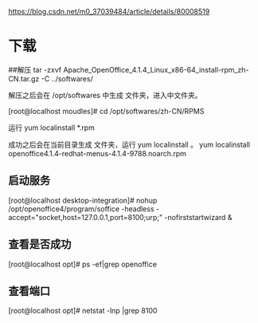 https://blog.csdn.net/m0_37039484/article/details/80008519
# 下载
##解压
tar -zxvf Apache_OpenOffice_4.1.4_Linux_x86-64_install-rpm_zh-CN.tar.gz  -C ../softwares/

解压之后会在 /opt/softwares 中生成  文件夹，进入中文件夹。

[root@localhost moudles]# cd /opt/softwares/zh-CN/RPMS

 运行 yum localinstall *.rpm

 成功之后会在当前目录生成 文件夹，运行 yum localinstall 。
  yum localinstall openoffice4.1.4-redhat-menus-4.1.4-9788.noarch.rpm
## 启动服务
  [root@localhost desktop-integration]# nohup /opt/openoffice4/program/soffice -headless -accept="socket,host=127.0.0.1,port=8100;urp;" -nofirststartwizard &
## 查看是否成功

[root@localhost opt]# ps -ef|grep openoffice

## 查看端口
 [root@localhost opt]# netstat -lnp |grep 8100
 